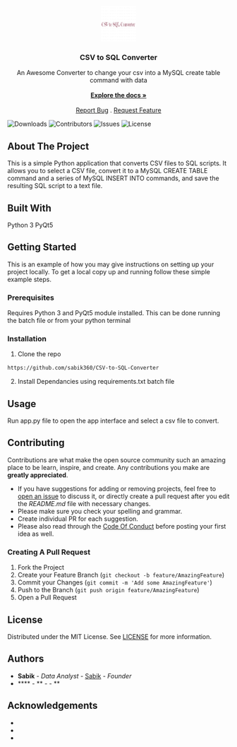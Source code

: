 <br/>
<p align="center">
  <a href="https://github.com/sabik360/CSV-to-SQL-Converter">
    <img src="https://raw.githubusercontent.com/sabik360/CSV-to-SQL-Converter/main/Logo.PNG" alt="Logo" width="80" height="80">
  </a>

  <h3 align="center">CSV to SQL Converter</h3>

  <p align="center">
    An Awesome Converter to change your csv into a MySQL create table command with data
    <br/>
    <br/>
    <a href="https://github.com/sabik360/CSV-to-SQL-Converter"><strong>Explore the docs »</strong></a>
    <br/>
    <br/>
    <a href="https://github.com/sabik360/CSV-to-SQL-Converter/issues">Report Bug</a>
    .
    <a href="https://github.com/sabik360/CSV-to-SQL-Converter/issues">Request Feature</a>
  </p>
</p>

![Downloads](https://img.shields.io/github/downloads/sabik360/CSV-to-SQL-Converter/total) ![Contributors](https://img.shields.io/github/contributors/sabik360/CSV-to-SQL-Converter?color=dark-green) ![Issues](https://img.shields.io/github/issues/sabik360/CSV-to-SQL-Converter) ![License](https://img.shields.io/github/license/sabik360/CSV-to-SQL-Converter) 

## About The Project

This is a simple Python application that converts CSV files to SQL scripts. It allows you to select a CSV file, convert it to a MySQL CREATE TABLE command and a series of MySQL INSERT INTO commands, and save the resulting SQL script to a text file.

## Built With

Python 3
PyQt5


## Getting Started

This is an example of how you may give instructions on setting up your project locally.
To get a local copy up and running follow these simple example steps.

### Prerequisites

Requires Python 3 and PyQt5 module installed. This can be done running the batch file or from your python terminal

### Installation

 1. Clone the repo

```sh
https://github.com/sabik360/CSV-to-SQL-Converter
```
 2. Install Dependancies using requirements.txt batch file


## Usage

Run app.py file to open the app interface and select a csv file to convert.

## Contributing

Contributions are what make the open source community such an amazing place to be learn, inspire, and create. Any contributions you make are **greatly appreciated**.
* If you have suggestions for adding or removing projects, feel free to [open an issue](https://github.com/sabik360/CSV-to-SQL-Converter/issues/new) to discuss it, or directly create a pull request after you edit the *README.md* file with necessary changes.
* Please make sure you check your spelling and grammar.
* Create individual PR for each suggestion.
* Please also read through the [Code Of Conduct](https://github.com/sabik360/CSV-to-SQL-Converter/blob/main/CODE_OF_CONDUCT.md) before posting your first idea as well.

### Creating A Pull Request

1. Fork the Project
2. Create your Feature Branch (`git checkout -b feature/AmazingFeature`)
3. Commit your Changes (`git commit -m 'Add some AmazingFeature'`)
4. Push to the Branch (`git push origin feature/AmazingFeature`)
5. Open a Pull Request

## License

Distributed under the MIT License. See [LICENSE](https://github.com/sabik360/CSV-to-SQL-Converter/blob/main/LICENSE.md) for more information.

## Authors

* **Sabik** - *Data Analyst* - [Sabik](https://github.com/sabik360) - *Founder*
* **** - ** - []() - **

## Acknowledgements

* []()
* []()
* []()
